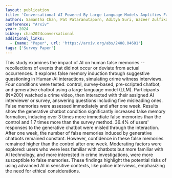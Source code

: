 ```yaml
---
layout: publication
title: 'Conversational AI Powered By Large Language Models Amplifies False Memories In Witness Interviews'
authors: Samantha Chan, Pat Pataranutaporn, Aditya Suri, Wazeer Zulfikar, Pattie Maes, Elizabeth F. Loftus
conference: "Arxiv"
year: 2024
bibkey: chan2024conversational
additional_links:
  - {name: "Paper", url: 'https://arxiv.org/abs/2408.04681'}
tags: ['Survey Paper']
---
```

This study examines the impact of AI on human false memories -- recollections
of events that did not occur or deviate from actual occurrences. It explores
false memory induction through suggestive questioning in Human-AI interactions,
simulating crime witness interviews. Four conditions were tested: control,
survey-based, pre-scripted chatbot, and generative chatbot using a large
language model (LLM). Participants (N=200) watched a crime video, then
interacted with their assigned AI interviewer or survey, answering questions
including five misleading ones. False memories were assessed immediately and
after one week. Results show the generative chatbot condition significantly
increased false memory formation, inducing over 3 times more immediate false
memories than the control and 1.7 times more than the survey method. 36.4% of
users' responses to the generative chatbot were misled through the interaction.
After one week, the number of false memories induced by generative chatbots
remained constant. However, confidence in these false memories remained higher
than the control after one week. Moderating factors were explored: users who
were less familiar with chatbots but more familiar with AI technology, and more
interested in crime investigations, were more susceptible to false memories.
These findings highlight the potential risks of using advanced AI in sensitive
contexts, like police interviews, emphasizing the need for ethical
considerations.
